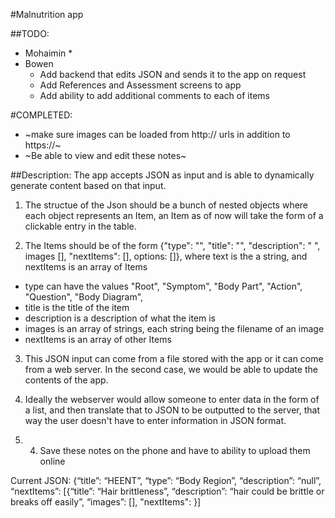 #Malnutrition app

##TODO:
* Mohaimin
    * 
* Bowen
    * Add backend that edits JSON and sends it to the app on request
    * Add References and Assessment screens to app
    * Add ability to add additional comments to each of items



#COMPLETED: 
* ~make sure images can be loaded from http:// urls in addition to https://~
* ~Be able to view and edit these notes~


##Description:
The app accepts JSON as input and is able to dynamically generate content based on that input.

1. The structue of the Json should be a bunch of nested objects where each object represents an Item, an Item as of now will take the form of a clickable entry in the table.

2. The Items should be of the form {"type": "", "title": "", "description": " ", images [], "nextItems": [], options: []}, where text is the a string, and nextItems is an array of Items
  * type can have the values "Root", "Symptom", "Body Part", "Action", "Question", "Body Diagram",
  * title is the title of the item
  * description is a description of what the item is
  * images is an array of strings, each string being the filename of an image
  * nextItems is an array of other Items

3. This JSON input can come from a file stored with the app or it can come from a web server. In the second case, we would be able to update the contents of the app.

4. Ideally the webserver would allow someone to enter data in the form of a list, and then translate that to JSON to be outputted to the server, that way the user doesn't have to enter information in JSON format.

  2.   4. Save these notes on the phone and have to ability to upload them online

Current JSON: {“title”: “HEENT”, “type”: “Body Region”, “description”: “null”, “nextItems”:
[{“title”: “Hair brittleness”, “description”: “hair could be brittle or breaks off easily”, “images”: [], "nextItems": }]
